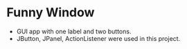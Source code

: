 
# **Funny Window**
* GUI app with one label and two buttons. <br />
* JButton, JPanel, ActionListener were used in this project.
